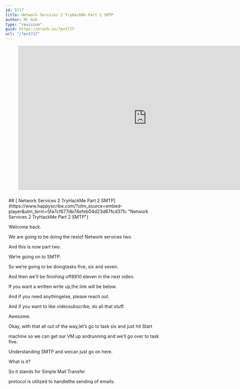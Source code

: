 ```yaml
---
id: 5717
title: Network Services 2 TryHackMe Part 2 SMTP
author: Mr Ash
type: "revision"
guid: https://mrash.co/?p=5717
url: "/?p=5717"
---
```


<figure class="wp-block-embed is-type-video is-provider-youtube wp-block-embed-youtube wp-embed-aspect-16-9 wp-has-aspect-ratio"><div class="wp-block-embed__wrapper"><iframe allow="accelerometer; autoplay; clipboard-write; encrypted-media; gyroscope; picture-in-picture" allowfullscreen="" frameborder="0" height="450" loading="lazy" src="https://www.youtube.com/embed/jbwI9Axvpns?feature=oembed" title="Network Services 2 TryHackMe Part 2 SMTP" width="800"></iframe></div></figure><div id="hs-embed-container" style="position:relative;display:flex;width:100%;height:600px;"><div id="hs-embed-placeholder" style="position:absolute;top:0;bottom:0;left:0;right:0;margin:10px;overflow:auto;font-size: 14px !important">## [ Network Services 2 TryHackMe Part 2 SMTP](https://www.happyscribe.com/?utm_source=embed-player&utm_term=5fa7cf677db74efeb04d23d87fcd37fc "Network Services 2 TryHackMe Part 2 SMTP")

Welcome back.

We are going to be doing the restof Network services two.

And this is now part two.

We’re going on to SMTP.

So we’re going to be doingtasks five, six and seven.

And then we’ll be finishing off8910 eleven in the next video.

If you want a written write up,the link will be below.

And if you need anythingelse, please reach out.

And if you want to like videosubscribe, do all that stuff.

Awesome.

Okay, with that all out of the way,let’s go to task six and just hit Start

machine so we can get our VM up andrunning and we’ll go over to task five.

Understanding SMTP and wecan just go on here.

What is it?

So it stands for Simple Mail Transfer

protocol is utilized to handlethe sending of emails.

So you probably use this protocolbefore whether you knew it or not.

And in order for this to work,

there are a pair of support emailservices compromising of Pop and IMAP.

Together they allow the user to send

outgoing mail and retrieveincoming mail respectively.

So, SMTP server performsthree basic functions.

So it Verifies who is sendingthe emails through the SMTP server.

It sends the outgoing mail and if

the outgoing mail can’t be delivered,it sends the message back to the sender.

Cool.

So most people will have encountered SNCPwhen configuring a new email address

on some third party emailclients such as Thunderbird.

I’ve had done this like setting upfor friends or family or for work purposes

and as when you configurea new email client.

Cool.So Pop and IMAP.

So Post Office Protocol and thenInternet Message Access Protocol.

So they’re both email protocols who are

responsible for transfer of emailsbetween client and a mail server.

The main difference is Pop’s moresimplistic approach of downloading

the inbox from the mail serverto the client, where IMAP will synchronize

the current inbox with the newmail on the server.

Those two options are sort of like

the implementation of IMAP personallyand downloading anything new.

So this means that changes to the inboxmade on the computer over IMAP will assist

if you synchronize and then synchronizethe inbox from other computer.

Popper imapse is responsiblefor fulfilling this process.

So how does it work?

We have a little diagram here.

Email delivery functions much the sameway as physical email delivery system.

User will supply the email

a letter and service the postal deliveryservice and through a series of steps

we’ll deliver it to the recipient’sinbox or post box.

So the role of the SMTP server in thisservice is to act as the sorting office.

So the email is picked up and sent

to the server, which thendirects it to the recipient.

We can map the journey of an email

from computer looking likethis user to the server.

SMTP server going out, pinging around,

going to the i, map or Pop serverand then going to the recipient.

So it lists out the order.

Going to just skip past this for now.

And there’s a good article here,which another article is on my read list.

What runs SMTP software is readilyavailable on Windows Server platforms,

with many other variantsbeing available on links.

Windows Server,

they’ve got email client Bob server justbuilt into it if you activate it,

more information if you want technicaldevice implementation of it, go like that.

Cool.

All right, let’s go overthe questions together.

And we’ve got what does SMTP stand for?So we had it up here.

We’ve got simple mail transferprotocol so we can pop that in.

What does Smt handle?

The sending of so what does ithelp or what does it actually send?

Emails.Yeah.

39, baby.

What is the first step in the Smt process?That’s what I skipped.

So let’s go back here.

So we’ve got the mail user agent,which is either your email client or

external program, connectsto the server of your name.

So connects or something.

So we wantthe mail user agent connects to the SMTP

service domain,initiates the SMTP handshake.

That’s what we’re looking for.

So it connects, but it authenticates.

This connection works over SMTP port,which is usually 25.

So looking for the SMTP handshakeand what is the default port?

25.That’s the well known port.

Something that’s good to memorize,I definitely have.

Where does SMTP service send the email?

If the recipient service is not available,it can’t be accessed.

Unavailable email gets put into the SMTP

if it can’t reach it.

If the recipient server can’t be accessed

or is not available,the email gets put into an smtpq.

Okay, not exactly back to the sender on.

What server does the emailultimately end up on?

So it’s either pop or IMAP.

So we can use that diagram,

ultimately ends up here and thenconnects or gets sent to the recipient.

But ultimately it’son the server, I guess.

Can a Linux machine run an SMTP server?

Yeah, pretty sure everything can.A Windows?

Well, yeah, it’s sammy builtinto the system once you turn it on.

So yeah.Cool.

Awesome.

All right, we are up to the next one,is going to ping our IP.

So we’re going to go on to task six,enumerating SMTP.

So we’ll probably start with another port

scan against the targetmachine and we’ll see.

So we’ll do what we’ve beendoing and we’ll run Nmap now.

And then we’ll go through.

So I found that this

string or string this set of switchesfor the Nmap command,

running A and running T four speeds upthe process and doing all the ports.

This has been working quite well.

I still am skeptical of the T four

speeding it up, but sofar things going well.

So we’re going to run that.

And as that’s running in the background,I can see 25 already.

So I know that’s defaultfrom the last task.

So that’s cool.That’s the default SMTP.

Okay, so let’s get started.

Before we begin, make sure to deploythe room check and enrolling service.

Poorly configured or vulnerable mail

servers can often provide initialfootholds into our network.

But prior to launching intact,we want to fingerprint the server.

Fingerprint the server to make ourtargeting as precise as possible.

Is that sort of this term, fingerprinting?

Is that sort of just like

a way of when you’ve got you’reenumerating,

you’re getting like a fingerprint,something unique to identify servers.

That’s sort of what that means.

Not sure, but it sounds cool.

We’re going to use the SMTPversion module in Metasploit.

Metasploit is an awesomeframework that can do a lot.

There’s a couple of rooms and try Hack Mejust dedicated to learning this tool.

So it’s good to go over this to keeplearning it because it’s massive.

So there’s a set of modules builtaround enumerating or exploiting SMTP.

So that’s cool.

As its name implies,it will scan a range of IP addresses

and determine the version of anymail servers it encounters.

Cool.

Enumerating users from SMTP.

So the SMTP services has two internalcommands that allow the enumeration

of users vrrfy,confirming the names of valid users,

and X-E-X-P-N which reveals the actualaddress of users aliases, endless email.

That’s kind of cool that we can pull

that out without going on to itor accessing it.

Using the SMTP commands,we can reveal a list of valid users.

Okay, we can do this manuallyover a telnet connection.

However, Metasploit comes into the rescue,writing a handy module appropriately

called SMTP enum for enumerationthat will do the legwork for us.

Using the module is a simple matterof feeding it a host or range of hosts

to scan with a wordlist containingusernames to enumerate.

So we mighthave some usernames given to us or we

might have to use just a randomword list of generic usernames.

We’ll see what instructions give us,

but we’ve definitely got ourhost that we can plug into it.

So your requirements as we’re going to be

using Metasploit for this, it’s importantthat you have Metasploit installed.

It is by default.

So if you need it, you can go Apt install.

I think it’s MSF console or Metasploit.

It might probably tell us,but it’s one of those.

But yeah, we should probably do an Apt

update and upgradeand do that in the background.

Okay, so we’re all good.

We can do Apt order remove,get rid of some old packages.

Cool.Okay.

It’s worth noting that you’re checking

will work for the majorityof SMCP configurations.

However, there are other non metasploittools such as SMCP User enum that work

even better for enumerating OS level useraccounts on solaris bias, and CV service.

Enumeration is performedby inspecting the responses.

All these different sowhat were these again?

These were SMCP services.

So it tries to get responses from these.Okay.

Sort of understanding it.

The technique could be adapted in future

to work against othervulnerable SMCP diamonds.

But this hasn’t been doneat the time of writing.

It’s an alternative that’s worthkeeping in mind preparation.

Okay, cool.

So let’s run a port scanagainst the target machine.

Same as last time.What port is SMTP running on?

So my port scan is still goingand it’s going to go for a while.

So let’s try and see if we canjust answer these as it’s running.

Okay, so it’s definitely on 25,

and that’s based on this firstport that’s the scan has told.

And if your skin isn’t showing anything,make sure you use your VB for talkative.

That’s going to see all this informationabout what our scans actually doing.

Okay, now we know what port we should betargeting, let’s start up metasploit.

What command do we use?

So I’m just going to go and open a new

terminal here and just letthat run in the background.

I’m just going to go over to our system.

So we’ve got our scan happening at themoment, so we’ll just let that run.

So for this we use MSF console.

So we should have MSF console.

And let’s search the module SMTPso we can use Q to enter quietly.

So usually you get a big oldbanner message, which is fine.

You can just run MSF consoleand just open it up.

Just Q can take a little while.

I might need to run MSF console and knit

or Msfdb and it but looks like we’reworking so we can search for Smt.

SMTP underscore version.

So here we’ve got.

Set as ID zero.

So this is like our search results.

And if there were other things thatmatched this, we would get a big list.

012-3456 seven.

So this is just set to zero isthe first one that’s come back.

Cool.So this is probably what we’re after.

So what’s the full module name?

We got it now.Great.

Now select the module in the list.

How do we do this?

It tells us here.

So we can go info zero if we wantto find out more information.

Or we can just go use zero.

So we can just go use zero,but it’s not looking for that.

Don’t know.I’m going to come back to that one.

Have a look through the options.

Does everything seem correct?

What is the option we need to set?

So we definitely need to set.

Okay, we’ll look it up.

So we’ve just used zero.

So that selected our tool.

This is going to be the tool orthe module that we’re using.

And we need to set it up.

We can’t just set up so we can usenot get was it set?

Yeah.

So if we look at set, we can maybe

know the differencebetween certain options.

But if we just type in options,we’ve got Rhosts, R port and threads.

Okay, so all three of thesethings are required.

We can see here the port that we’respecifying is already set to default 25.

Because that’s the defaultof SMTP, I assume.

So cool.

But then the rhost.

So this is the actual host or the IP orthe machine that we’re wanting to target.

So we can go set Rhosts to and justpaste in our IP address like that.

That confirms with ourhost is equal to that.

So if you just want to confirm that,you can type in your options again.

And now we can see that.Indeed.

We’ve got it there.Awesome.

So the last step of our thing,we can just hit run, but.

Let’S.Just finish this off.

So we got our host.

I honestly do not know what that is.

Set the correct value of your targetmachine, then run the exploit.

What’s the system mail name?

So we can just run run orwe can just run exploit.

These all sort of just work that willtarget the system with this payload.

Okay, so we’ve got SMTP polo, SMTP home.

So it looks like that’s the systemmail name that we’re looking for.

So what was our hand?Looks roughly like an email address.

Sort of what mail transferagent MCA is running.

So if we have a look, this could post fix.

Might be our mail agent.That’s our mail agent.

If you need to send a letter, you post it.

So that was the hint where you post fix.

That’s the mail transfer agent MCA.

Not exactly sure what that is.

I don’t remember that showing up.

I may have skipped over.

That another one.

To lock that in.

Okay, good.

Now you’ve got a good amount

of information on the targetto move on to the next stage.

Let’s search for the SMTP enumso we don’t have to exit or go back.

We can just use searchhere and we can find it.

So again, we can just go use zero because

on the list it’s the first oneand computers start at zero.

So we’re going to go use zero.

And we can see here ourprompt has actually changed.

So we no longer selected this.

We’ve now selected SMTP.

So that’s just asking,what’s the full name?

This is good.

This is making sure that we’re actuallyusing the right tool like this.

We’re going to be usingthe top usernames shortlist.

No.Is my scan still going yet?

I actually don’t know what this is.

Let me just open up.

I’m going to have to download it.

I don’t have it.

I’ve seen a couple of people use this

locate commands to try and find any filelike that, but I don’t have it by default.

So we’ll have to download it.

So it’s amazing collection of Wordlist.

If you’re running Carly Parrot,install Seclists.

Okay.

It’s a part of Seclist,so we can just go apt install seclists

and that’ll grab that for usand then we should have it.

Cool.

I am going to try that locate tool againonce this downloads,

just to see what options do weneed to set in the Word lists.

So if we go options again,we’ve got our host.

So we need to set ourhost and then use a file.

So this is going to be our Wordlist.

So we can see here by default.

We’ve got Unix usernamesset, so that’s cool.

If we just ran this, we may have a chance.

So I’m just going to look up thisand see if I can okay, so this is it.

This is the raw list.

So not that big of a list at all.

I’m fairly confident if I just use thatother default list that it would work.

What I’m going to do is I’m just going toget this right here.

I’ve got to go back here and we’regoing to set the user file to this.

And now I know the file there and I’mgoing to run it and hopefully see

something different because weactually have fed a wordlist into it.

So since it’s not that long,it shouldn’t take that long.

So it’s under usernames.

Was there a usernames?

Man, I’m so blind.

I didn’t even see that.

Okay, can we just list outwhat’s in the usernames?

And there it is.

Okay, I swear I do this.

I just find the longest way to do things.

Anyway.

We have got it working.

Even if I do things the wrong way,I’m going to pause the video.

No, I’m not.Here we are.

I will pause the video to figureout what the hell that question is.

But we have foundadministrator has worked.

So that’s cool.And my skin finished.

I’m just going to cap thisout and grab three open.

So still only two ports open.

Good that we did the whole scan justin case there was something else.

So what was it?

Administrator?

I’m so dumb.

I just wasn’t understanding the question.

Thank you for the write up.

Now select the moduleand list the options.

How do we do this?

That was on me for not understanding it,but it did trip me out.

Now select the module is like one part.List the options.

How do we list the options?

Would have just made my brainunderstand that a little bit better.

I was like, how do I select it,and what’s the option?

How do I just select it first?

Okay, I was doing it,but I didn’t understand anyway.

Cool.

So let’s go on to task seven,exploiting SMTP.

So let’s go over what do we know?

Okay, at the end of the enumeration

section, we have a few vitalpieces of information.

We have a user account,so that was through our top list.

So we have administrator.

Administrator and a type of SMTPserver and operating system running.

So yeah, we know this.

It’s running on Ubuntu.

We have the name.

Okay, so we know from our port scan

that there’s an open porton this machine is an SSH.

So that’s also true.

We have an SSH here.

We’re going to use this information to try

and brute force the password of the SSHlogin to our user preparation.

So it’s advisablethat you exit metasploit.

Right nowI’m just going to copy paste this

information, but I knowit’s probably a better way.

So I’m just going to copy pastethis and just chuck it over into a file.

And what did we actually find?

You know, I’m just goingto call SMTP underscore enum.

I was going to paste itin there just for our records.

So we got a scan.We’ve got everything from there.

Cool.So we can just exit out of everything.

And I don’t think we need checklists over.

Okay, so now we’re goingto go over to Hydra.

I believe Hydra is installed,and I have used it.

Cool.

So we’re going to be usingso here’s our command, hydrate.

So this is going to specify the speed.

I’m going to play aroundwith that maybe login got username.

So we can go down here.

Points to the account,points to the file of possible passwords.

So in the past, we use Rockyu.

So we’re going to be using Rocky againbecause we’re doing passwords VV for both.

And then we’re going to be tryingto exploit the SSH on our machine.

Cool.So this is pretty simple.

So we can just follow the bouncing ball.

So T for I think it’s threads or amountof tasks is 16,

but I think by default, it’s runningat four, but we can go up to 64.

So, yeah, I’m just goingto try 64 to see what happens.

Administrator and then we’ve got P for thepassword list that we’re going to try.

So go user, they go sharewhen you go wordlist.

Then when you go to the Rocky text file,

v, uppercase v, specifyour IP and then SSH.

So that’s looking pretty good

as long as I spelled things rightand the 64 doesn’t throw us any errors.

Let’s try and runthat and see what we get.

So revolving both error, error, error.

See some more attempts.

It’s working pretty fast and wehave a success highlighted here.

I should have teared this out.

I forgot to tear it outfor record keeping.

So what is the passwordat the enumeration stage?

So we’ve got a password here.Great.

Now let’s log into the SSH.

So we can go SSH

and we can go into adminstrator accountat our IP address and we can hit enter.

That’s going to say,hey, sure, fingerprint.

What’s the password?

Copy that, paste it in thereand hopefully we’re in.

Cool.So let’s list out what we’ve got.

We have a dead letter.

I’m curious, is that what somethingtried to send or something?

Okay, we have a mail.

So I guess this is justa part of the SMTP.

Then we have an SMTP fileand that is our flag.

Cool.

Copy that, paste that in,and that is part two complete.

Well done.

If you’re following along at home,congratulations, you’ve made it this far.

We’ve only got one more part of three or

four tasks left of this room,so that should be up soon.

If you’ve enjoyed this video,thank you very much for following along.

If you got this far, congratulations.It’s very cool.

I hope you’ve learned something and I hope

that you’re going well on yourcybersecurity journey.

I will see you in the next one.

Thanks for staying around.

</div><div class="hs-embed" data-hide_video="true" data-id="5fa7cf677db74efeb04d23d87fcd37fc" data-private_text="true"></div><script>
var js=document.createElement('script');js.type='text/javascript';js.async=true;js.src='https://embed.happyscribe.co/main.js';document.head.appendChild(js);
</script></div><style type="text/css"> ._h1s512 { white-space: nowrap; } </style>